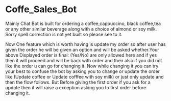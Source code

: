 # Coffe_Sales_Bot
Mainly Chat Bot is built for ordering a coffee,cappuccino, black coffee,tea or any other similar beverage along with a choice of almond or soy milk. 
Sorry spell correction is not yet built so please see to it.

Now One feature which is worth having is update my order so after user has given the order he will be given an option and will be asked whether.Your above Displayed order is final:
(Yes/No) are only allowed here and if yes then it will proceed and will be back with order and
then also if you did not like the order u can go for changing it. Now while changing it you can try
your best to confuse the bot by asking you to change or update the order like (Update coffee or
Update cofffee with soy milk) or just only update and then the flow follows.
But Before giving the first order if you ask for a update then it will raise a exception asking you
to first order before changing it.


